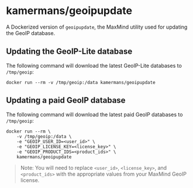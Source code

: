 # kamermans/geoipupdate

A Dockerized version of `geoipupdate`, the MaxMind utility used for updating the GeoIP database.

## Updating the GeoIP-Lite database
The following command will download the latest GeoIP-Lite databases to `/tmp/geoip`:
```
docker run --rm -v /tmp/geoip:/data kamermans/geoipupdate
```

## Updating a paid GeoIP database
The following command will download the latest paid GeoIP databases to `/tmp/geoip`:
```
docker run --rm \
	-v /tmp/geoip:/data \
	-e "GEOIP_USER_ID=<user_id>" \
	-e "GEOIP_LICENSE_KEY=<license_key>" \
	-e "GEOIP_PRODUCT_IDS=<product_ids>" \
	kamermans/geoipupdate
```

> Note: You will need to replace `<user_id>`, `<license_key>`, and `<product_ids>` with the appropriate values from your MaxMind GeoIP license.
